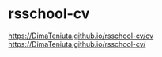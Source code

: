# rsschool-cv
https://DimaTeniuta.github.io/rsschool-cv/cv
https://DimaTeniuta.github.io/rsschool-cv/
